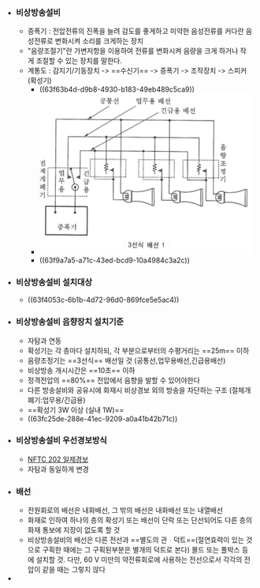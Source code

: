 - ### 비상방송설비
	- 증폭기 : 전압전류의 진폭을 늘려 감도를 좋게하고 미약한 음성전류를 커다란 음성전류로 변화시켜 소리를 크게하는 장치
	- "음량조절기"란 가변저항을 이용하여 전류를 변화시켜 음량을 크게 하거나 작게 조절할 수 있는 장치를 말한다.
	- 계통도 : 감지기/기동장치 -> ==수신기== -> 증폭기 -> 조작장치 -> 스피커(확성기)
		- ((63f63b4d-d9b8-4930-b183-49eb489c5ca9))
		- ![image.png](../assets/image_1676957550385_0.png)
		- ((63f9a7a5-a71c-43ed-bcd9-10a4984c3a2c))
- ### 비상방송설비 설치대상
	- ((63f4053c-6b1b-4d72-96d0-869fce5e5ac4))
- ### 비상방송설비 음향장치 설치기준
	- 자탐과 연동
	- 확성기는 각 층마다 설치하되, 각 부분으로부터의 수평거리는 ==25m== 이하
	- 음량조정기는 ==3선식== 배선일 것 (공통선,업무용배선,긴급용배선)
	- 비상방송 개시시간은 ==10초== 이하
	- 정격전압의 ==80%== 전압에서 음향을 발할 수 있어야한다
	- 다른 방송설비와 공유시에 화재시 비상경보 외의 방송을 차단하는 구조 (절체개폐기:업무용/긴급용)
	- ==확성기 3W 이상 (실내 1W)==
	- ((63fc25de-288e-41ec-9209-a0a41b42b71c))
- ### 비상방송설비 우선경보방식
	- [NFTC 202 일제경보](((63f4140e-43c4-417c-9123-7b50bdcdf098)))
	- 자탐과 동일하게 변경
- ### 배선
	- 전원회로의 배선은 내화배선, 그 밖의 배선은 내화배선 또는 내열배선
	- 화재로 인하여 하나의 층의 확성기 또는 배선이 단락 또는 단선되어도 다른 층의 화재 통보에 지장이 없도록 할 것
	- 비상방송설비의 배선은 다른 전선과 ==별도의 관ᆞ덕트==(절연효력이 있는 것으로 구획한 때에는 그 구획된부분은 별개의 덕트로 본다) 몰드 또는 풀박스 등에 설치할 것. 다만, 60 V 미만의 약전류회로에 사용하는 전선으로서 각각의 전압이 같을 때는 그렇지 않다
-